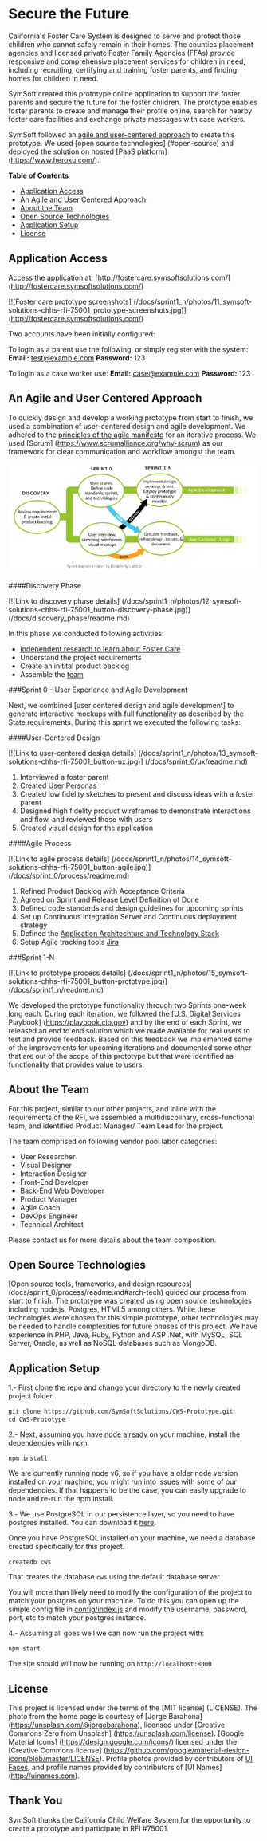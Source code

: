 # Secure the Future 

California's Foster Care System is designed to serve and protect those children who cannot safely remain in their homes. The counties placement agencies and licensed private Foster Family Agencies (FFAs) provide responsive and comprehensive placement services for children in need, including recruiting, certifying and training foster parents, and finding homes for children in need. 

SymSoft created this prototype online application to support the foster parents and secure the future for the foster children. The prototype enables foster parents to create and manage their profile online, search for nearby foster care facilities and exchange private messages with case workers.

SymSoft followed an [agile and user-centered approach](#our-approach) to create this prototype. We used [open source technologies] (#open-source) and deployed the solution on hosted [PaaS platform] (https://www.heroku.com/). 

**Table of Contents**

  * [Application Access](#application-access)  
  * [An Agile and User Centered Approach](#our-approach)  
  * [About the Team](#about-team)  
  * [Open Source Technologies](#open-source)  
  * [Application Setup](#setup)
  * [License](#license)

## Application Access <a id="application-access"></a>

Access the application at: [http://fostercare.symsoftsolutions.com/] (http://fostercare.symsoftsolutions.com/) 

[![Foster care prototype screenshots] (/docs/sprint1_n/photos/11_symsoft-solutions-chhs-rfi-75001_prototype-screenshots.jpg)] (http://fostercare.symsoftsolutions.com/) 

Two accounts have been initially configured:

To login as a parent use the following, or simply register with the system:
__Email:__ test@example.com
__Password:__ 123
 
To login as a case worker use:
 __Email:__ case@example.com
__Password:__ 123

## An Agile and User Centered Approach <a id="our-approach"></a>

To quickly design and develop a working prototype from start to finish, we used a combination of user-centered design and agile development. We adhered to the [principles of the agile manifesto](http://www.agilemanifesto.org/principles.html) for an iterative process. We used [Scrum] (https://www.scrumalliance.org/why-scrum) as our framework for clear communication and workflow amongst the team.

![SymSoft Process](/docs/sprint_0/process/images/ourprocess.png)

####Discovery Phase

[![Link to discovery phase details] (/docs/sprint1_n/photos/12_symsoft-solutions-chhs-rfi-75001_button-discovery-phase.jpg)] (/docs/discovery_phase/readme.md)

In this phase we conducted following activities:

* [Independent research to learn about Foster Care](/docs/discovery_phase/readme.md)
* Understand the project requirements
* Create an initital product backlog
* Assemble the [team](#about-team)

###Sprint 0 - User Experience and Agile Development 

Next, we combined [user centered design and agile development] to generate interactive mockups with full functionality as described by the State requirements. During this sprint we executed the following tasks:

####User-Centered Design

[![Link to user-centered design details] (/docs/sprint1_n/photos/13_symsoft-solutions-chhs-rfi-75001_button-ux.jpg)] (/docs/sprint_0/ux/readme.md)

1. Interviewed a foster parent 
2. Created User Personas 
3. Created low fidelity sketches to present and discuss ideas with a foster parent
4. Designed high fidelity product wireframes to demonstrate interactions and flow, and reviewed those with users
5. Created visual design for the application

####Agile Process

[![Link to agile process details] (/docs/sprint1_n/photos/14_symsoft-solutions-chhs-rfi-75001_button-agile.jpg)] (/docs/sprint_0/process/readme.md)

1. Refined Product Backlog with Acceptance Criteria
2. Agreed on Sprint and Release Level Definition of Done
3. Defined code standards and design guidelines for upcoming sprints
4. Set up Continuous Integration Server and Continuous deployment strategy 
5. Defined the [Application Architechture and Technology Stack](/docs/sprint_0/process/readme.md#arch-tech)
7. Setup Agile tracking tools [Jira](https://www.atlassian.com/software/jira/agile)	

###Sprint 1-N

[![Link to prototype process details] (/docs/sprint1_n/photos/15_symsoft-solutions-chhs-rfi-75001_button-prototype.jpg)] (/docs/sprint1_n/readme.md)

We developed the prototype functionality through two Sprints one-week long each. During each iteration, we followed the [U.S. Digital Services Playbook] (https://playbook.cio.gov) and by the end of each Sprint, we released an end to end solution which we made available for real users to test and provide feedback. Based on this feedback we implemented some of the improvements for upcoming iterations and documented some other that are out of the scope of this prototype but that were identified as functionality that provides value to users. 

## About the Team <a id="about-team"></a>

For this project, similar to our other projects, and inline with the requirements of the RFI, we assembled a multidiscplinary, cross-functional team, and identified Product Manager/ Team Lead for the project.

The team comprised on following vendor pool labor categories:

* User Researcher
* Visual Designer
* Interaction Designer
* Front-End Developer
* Back-End Web Developer
* Product Manager
* Agile Coach
* DevOps Engineer
* Technical Architect

Please contact us for more details about the team composition.

## Open Source Technologies <a id="open-source"></a>

[Open source tools, frameworks, and design resources] (docs/sprint_0/process/readme.md#arch-tech) guided our process from start to finish. The prototype was created using open source technologies including node.js, Postgres, HTML5 among others. While these technologies were chosen for this simple prototype, other technologies may be needed to handle complexities for future phases of this project. We have experience in PHP, Java, Ruby, Python and ASP .Net, with MySQL, SQL Server, Oracle, as well as NoSQL databases such as MongoDB.

## Application Setup <a id="setup"></a>

1.- First clone the repo and change your directory to the newly created project folder.

```
git clone https://github.com/SymSoftSolutions/CWS-Prototype.git
cd CWS-Prototype
```

2.- Next, assuming you have [node already](https://nodejs.org/en/download/current/) on your machine, install the dependencies with npm.
```
npm install
```
We are currently running node v6, so if you have a older node version installed on your machine, you might run into issues with some of our dependencies. If that happens to be the case, you can easily upgrade to node and re-run the npm install.

3.- We use PostgreSQL in our persistence layer, so you need to have postgres installed. You can download it [here](https://www.postgresql.org/download/).

Once you have PostgreSQL installed on your machine, we need a database created specifically for this project.

```
createdb cws
```

That creates the database `cws` using the default database server

You will more than likely need to modify the configuration of the project to match your postgres on your machine. To do this you can open up the simple config file in [config/index.js](/config/index.js) and modify the username, password, port, etc to match your postgres instance.
 
4.- Assuming all goes well we can now run the project with:
```
npm start
```
 The site should will now be running on `http://localhost:8000`

## License <a id="license"></a>

This project is licensed under the terms of the [MIT license] (LICENSE). 
The photo from the home page is courtesy of [Jorge Barahona] (https://unsplash.com/@jorgebarahona), licensed under [Creative Commons Zero from Unsplash] (https://unsplash.com/license). [Google Material Icons] (https://design.google.com/icons/) licensed under the [Creative Commons license] (https://github.com/google/material-design-icons/blob/master/LICENSE). Profile photos provided by contributors of [UI Faces](http://uifaces.com), and profile names provided by contributors of [UI Names] (http://uinames.com).

## Thank You

SymSoft thanks the California Child Welfare System for the opportunity to create a prototype and participate in RFI #75001.
